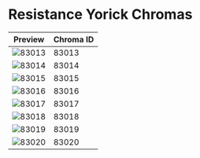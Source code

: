 # Resistance Yorick Chromas

| Preview | Chroma ID |
|---------|-----------|
| ![83013](https://raw.communitydragon.org/latest/plugins/rcp-be-lol-game-data/global/default/v1/champion-chroma-images/83/83013.png) | 83013 |
| ![83014](https://raw.communitydragon.org/latest/plugins/rcp-be-lol-game-data/global/default/v1/champion-chroma-images/83/83014.png) | 83014 |
| ![83015](https://raw.communitydragon.org/latest/plugins/rcp-be-lol-game-data/global/default/v1/champion-chroma-images/83/83015.png) | 83015 |
| ![83016](https://raw.communitydragon.org/latest/plugins/rcp-be-lol-game-data/global/default/v1/champion-chroma-images/83/83016.png) | 83016 |
| ![83017](https://raw.communitydragon.org/latest/plugins/rcp-be-lol-game-data/global/default/v1/champion-chroma-images/83/83017.png) | 83017 |
| ![83018](https://raw.communitydragon.org/latest/plugins/rcp-be-lol-game-data/global/default/v1/champion-chroma-images/83/83018.png) | 83018 |
| ![83019](https://raw.communitydragon.org/latest/plugins/rcp-be-lol-game-data/global/default/v1/champion-chroma-images/83/83019.png) | 83019 |
| ![83020](https://raw.communitydragon.org/latest/plugins/rcp-be-lol-game-data/global/default/v1/champion-chroma-images/83/83020.png) | 83020 |